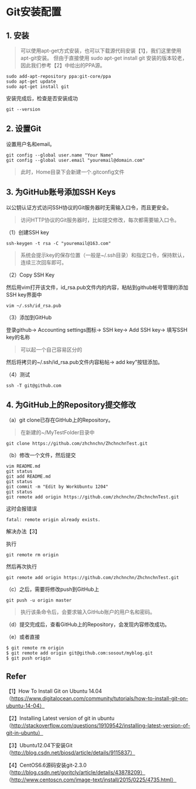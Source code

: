 # Git安装配置

## 1. 安装
> 可以使用apt-get方式安装，也可以下载源代码安装【1】，我们这里使用apt-git安装。
> 但由于直接使用 sudo apt-get install git 安装的版本较老，因此我们参考【2】中给出的PPA源。

    sudo add-apt-repository ppa:git-core/ppa
    sudo apt-get update
    sudo apt-get install git

安装完成后，检查是否安装成功

    git --version

## 2. 设置Git

设置用户名和email。

    git config --global user.name "Your Name"
    git config --global user.email "youremail@domain.com"

> 此时，Home目录下会新建一个.gitconfig文件

## 3. 为GitHub账号添加SSH Keys

以公钥认证方式访问SSH协议的Git服务器时无需输入口令，而且更安全。
> 访问HTTP协议的Git服务器时，比如提交修改，每次都需要输入口令。

（1）创建SSH key

    ssh-keygen -t rsa -C "youremail@163.com"

> 系统会提示key的保存位置（一般是~/.ssh目录）和指定口令，保持默认，连续三次回车即可。

（2）Copy SSH Key

然后用vim打开该文件，id_rsa.pub文件内的内容，粘帖到github帐号管理的添加SSH key界面中

    vim ~/.ssh/id_rsa.pub

（3）添加到GitHub

登录github-> Accounting settings图标-> SSH key-> Add SSH key-> 填写SSH key的名称
> 可以起一个自己容易区分的

然后将拷贝的~/.ssh/id_rsa.pub文件内容粘帖-> add key”按钮添加。

（4）测试

    ssh -T git@github.com

## 4. 为GitHub上的Repository提交修改
（a）git clone已存在GitHub上的Repository。
> 在新建的~/MyTestFolder目录中

    git clone https://github.com/zhchnchn/ZhchnchnTest.git

（b）修改一个文件，然后提交

    vim README.md
    git status
    git add README.md
    git status
    git commit -m "Edit by WorkUbuntu 1204"
    git status
    git remote add origin https://github.com/zhchnchn/ZhchnchnTest.git

这时会报错误

    fatal: remote origin already exists.

解决办法【3】

执行

    git remote rm origin

然后再次执行

    git remote add origin https://github.com/zhchnchn/ZhchnchnTest.git
    

（c）之后，需要将修改push到GitHub上

    git push -u origin master

> 执行该条命令后，会要求输入GitHub账户的用户名和密码。

（d）提交完成后，查看GitHub上的Repository，会发现内容修改成功。


（e）或者直接

    $ git remote rm origin
    $ git remote add origin git@github.com:sosout/myblog.git
    $ git push origin

## Refer
【1】How To Install Git on Ubuntu 14.04（https://www.digitalocean.com/community/tutorials/how-to-install-git-on-ubuntu-14-04）

【2】Installing Latest version of git in ubuntu（http://stackoverflow.com/questions/19109542/installing-latest-version-of-git-in-ubuntu）

【3】Ubuntu12.04下安装Git（http://blog.csdn.net/biosd/article/details/9115837）

【4】CentOS6.6源码安装git-2.3.0（http://blog.csdn.net/goritcly/article/details/43878209）
    （http://www.centoscn.com/image-text/install/2015/0225/4735.html）
